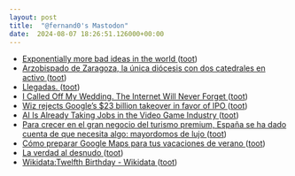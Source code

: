 ```yaml
---
layout: post
title:  "@fernand0's Mastodon"
date:  2024-08-07 18:26:51.126000+00:00
---
```

*  [Exponentially more bad ideas in the world ](https://dougbelshaw.com/blog/2024/07/22/exponentially-more-bad-ideas-in-the-world) ([toot](https://mastodon.social/@fernand0/112922146316328664))
*  [Arzobispado de Zaragoza, la única diócesis con dos catedrales en activo ](https://redaccion.camarazaragoza.com/arzobispado-zaragoza-unica-diocesis-dos-catedrales-activo) ([toot](https://mastodon.social/@fernand0/112921960855064762))
*  [Llegadas. ](https://avecesunafoto.wordpress.com/2024/08/06/llegadas) ([toot](https://mastodon.social/@fernand0/112921947566128072))
*  [I Called Off My Wedding. The Internet Will Never Forget ](https://www.wired.com/story/weddings-social-media-apps-photos-memories-miscarriage-problem) ([toot](https://mastodon.social/@fernand0/112921741800545465))
*  [Wiz rejects Google’s $23 billion takeover in favor of IPO ](https://www.theverge.com/2024/7/23/24204198/google-wiz-acquisition-called-off-23-billion-cloud-cybersecurit) ([toot](https://mastodon.social/@fernand0/112921373704543030))
*  [AI Is Already Taking Jobs in the Video Game Industry ](https://www.wired.com/story/ai-is-already-taking-jobs-in-the-video-game-industry) ([toot](https://mastodon.social/@fernand0/112921114631440104))
*  [Para crecer en el gran negocio del turismo premium, España se ha dado cuenta de que necesita algo: mayordomos de lujo ](https://www.xataka.com/magnet/para-crecer-gran-negocio-turismo-premium-espana-se-ha-dado-cuenta-que-necesita-algo-mayordomos-luj) ([toot](https://mastodon.social/@fernand0/112920988353187904))
*  [Cómo preparar Google Maps para tus vacaciones de verano ](https://www.xataka.com/basics/como-preparar-google-maps-para-tus-vacaciones-veran) ([toot](https://mastodon.social/@fernand0/112920666618993745))
*  [La verdad al desnudo ](https://www.kaspersky.es/blog/the-naked-truth-iia/30201) ([toot](https://mastodon.social/@fernand0/112920556283976812))
*  [Wikidata:Twelfth Birthday - Wikidata ](https://www.wikidata.org/wiki/Wikidata:Twelfth_Birthda) ([toot](https://mastodon.social/@fernand0/112920295528191675))
